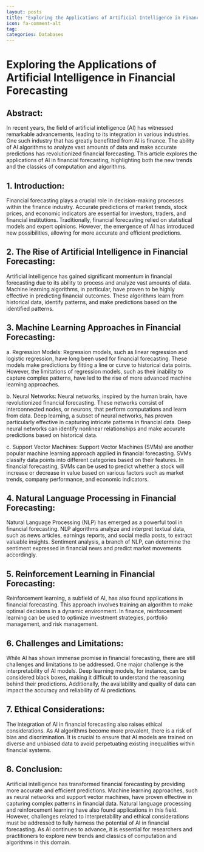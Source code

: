 ```yaml
---
layout: posts
title: "Exploring the Applications of Artificial Intelligence in Financial Forecasting"
icon: fa-comment-alt
tag:      
categories: Databases
---
```



# Exploring the Applications of Artificial Intelligence in Financial Forecasting

## Abstract:
In recent years, the field of artificial intelligence (AI) has witnessed remarkable advancements, leading to its integration in various industries. One such industry that has greatly benefitted from AI is finance. The ability of AI algorithms to analyze vast amounts of data and make accurate predictions has revolutionized financial forecasting. This article explores the applications of AI in financial forecasting, highlighting both the new trends and the classics of computation and algorithms.

## 1. Introduction:
Financial forecasting plays a crucial role in decision-making processes within the finance industry. Accurate predictions of market trends, stock prices, and economic indicators are essential for investors, traders, and financial institutions. Traditionally, financial forecasting relied on statistical models and expert opinions. However, the emergence of AI has introduced new possibilities, allowing for more accurate and efficient predictions.

## 2. The Rise of Artificial Intelligence in Financial Forecasting:
Artificial intelligence has gained significant momentum in financial forecasting due to its ability to process and analyze vast amounts of data. Machine learning algorithms, in particular, have proven to be highly effective in predicting financial outcomes. These algorithms learn from historical data, identify patterns, and make predictions based on the identified patterns.

## 3. Machine Learning Approaches in Financial Forecasting:
a. Regression Models:
Regression models, such as linear regression and logistic regression, have long been used for financial forecasting. These models make predictions by fitting a line or curve to historical data points. However, the limitations of regression models, such as their inability to capture complex patterns, have led to the rise of more advanced machine learning approaches.

b. Neural Networks:
Neural networks, inspired by the human brain, have revolutionized financial forecasting. These networks consist of interconnected nodes, or neurons, that perform computations and learn from data. Deep learning, a subset of neural networks, has proven particularly effective in capturing intricate patterns in financial data. Deep neural networks can identify nonlinear relationships and make accurate predictions based on historical data.

c. Support Vector Machines:
Support Vector Machines (SVMs) are another popular machine learning approach applied in financial forecasting. SVMs classify data points into different categories based on their features. In financial forecasting, SVMs can be used to predict whether a stock will increase or decrease in value based on various factors such as market trends, company performance, and economic indicators.

## 4. Natural Language Processing in Financial Forecasting:
Natural Language Processing (NLP) has emerged as a powerful tool in financial forecasting. NLP algorithms analyze and interpret textual data, such as news articles, earnings reports, and social media posts, to extract valuable insights. Sentiment analysis, a branch of NLP, can determine the sentiment expressed in financial news and predict market movements accordingly.

## 5. Reinforcement Learning in Financial Forecasting:
Reinforcement learning, a subfield of AI, has also found applications in financial forecasting. This approach involves training an algorithm to make optimal decisions in a dynamic environment. In finance, reinforcement learning can be used to optimize investment strategies, portfolio management, and risk management.

## 6. Challenges and Limitations:
While AI has shown immense promise in financial forecasting, there are still challenges and limitations to be addressed. One major challenge is the interpretability of AI models. Deep learning models, for instance, can be considered black boxes, making it difficult to understand the reasoning behind their predictions. Additionally, the availability and quality of data can impact the accuracy and reliability of AI predictions.

## 7. Ethical Considerations:
The integration of AI in financial forecasting also raises ethical considerations. As AI algorithms become more prevalent, there is a risk of bias and discrimination. It is crucial to ensure that AI models are trained on diverse and unbiased data to avoid perpetuating existing inequalities within financial systems.

## 8. Conclusion:
Artificial intelligence has transformed financial forecasting by providing more accurate and efficient predictions. Machine learning approaches, such as neural networks and support vector machines, have proven effective in capturing complex patterns in financial data. Natural language processing and reinforcement learning have also found applications in this field. However, challenges related to interpretability and ethical considerations must be addressed to fully harness the potential of AI in financial forecasting. As AI continues to advance, it is essential for researchers and practitioners to explore new trends and classics of computation and algorithms in this domain.
